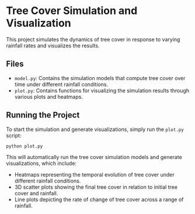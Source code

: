 # Tree Cover Simulation and Visualization

This project simulates the dynamics of tree cover in response to varying rainfall rates and visualizes the results.

## Files

- `model.py`: Contains the simulation models that compute tree cover over time under different rainfall conditions.
- `plot.py`: Contains functions for visualizing the simulation results through various plots and heatmaps.
## Running the Project

To start the simulation and generate visualizations, simply run the `plot.py` script:

```shell
python plot.py
```
This will automatically run the tree cover simulation models and generate visualizations, which include:

- Heatmaps representing the temporal evolution of tree cover under different rainfall conditions.
- 3D scatter plots showing the final tree cover in relation to initial tree cover and rainfall.
- Line plots depicting the rate of change of tree cover across a range of rainfall.
